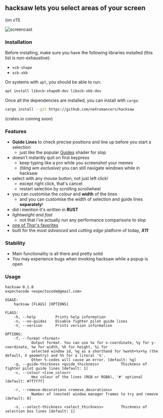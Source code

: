 ## hacksaw lets you select areas of your screen

(on x11)

![screencast](https://user-images.githubusercontent.com/15344581/49049792-67b5d580-f1d8-11e8-871c-74fc8cc72d96.gif)

### Installation

Before installing, make sure you have the following libraries installed (this list is non-exhaustive):

* `xcb-shape`
* `xcb-xkb`

On systems with `apt`, you should be able to run:

```sh
apt install libxcb-shape0-dev libxcb-xkb-dev
```

Once all the dependencies are installed, you can install with `cargo`:

```sh
cargo install --git https://github.com/neXromancers/hacksaw
```

(crates.io coming soon)

### Features
- **Guide Lines** to check precise positions and line up before you start a selection
  - just like the popular [Guides](https://github.com/udf/slop-guides) shader for slop
- doesn't instantly quit on first keypress
  - keep typing like a pro while you screenshot your memes
  - *(tiling wm exclusive)* you can still navigate windows while in hacksaw
- select with any mouse button, not just left click!
  - except right click, that's cancel
  - restart selection by scrolling scrollwheel
- you can customise the *colour* and **width** of the lines
  - and you can customise the width of selection and guide lines **separately**!
- did i mention it's written in **RUST**
- *lightweight and fast*
  - not that i've actually run any performance comparisons to slop
- [one of Thor's favorites](https://xkcd.com/2097/)
- built for the most *advanced* and *cutting edge* platform of today, ***X11***

### Stability
- Main functionality is all there and pretty solid
- You may experience bugs when invoking hacksaw while a popup is open

### Usage

```
hacksaw 0.1.0
expectocode <expectocode@gmail.com>

USAGE:
    hacksaw [FLAGS] [OPTIONS]

FLAGS:
    -h, --help         Prints help information
    -n, --no-guides    Disable fighter pilot guide lines
    -V, --version      Prints version information

OPTIONS:
    -f, --format <format>
            Output format. You can use %x for x-coordinate, %y for y-coordinate, %w for width, %h for height, %i for
            selected window id, %g as a shorthand for %wx%h+%x+%y (the default, X geometry) and %% for a literal '%'.
            Other %-codes will cause an error. [default: %g]
    -g, --guide-thickness <guide_thickness>          Thickness of fighter pilot guide lines [default: 1]
    -c, --colour <line_colour>
            Hex colour of the lines (RGB or RGBA), '#' optional [default: #7f7f7f]

    -r, --remove-decorations <remove_decorations>
            Number of (nested) window manager frames to try and remove [default: 0]

    -s, --select-thickness <select_thickness>        Thickness of selection box lines [default: 1]
```
